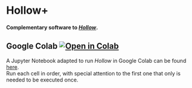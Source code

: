 # Hollow+

#### Complementary software to [*Hollow*](https://github.com/boscoh/hollow).


## Google Colab [![Open in Colab](https://colab.research.google.com/assets/colab-badge.svg)](https://colab.research.google.com/github/unizar-flav/hollow-plus/blob/master/hollow.ipynb)

A Jupyter Notebook adapted to run *Hollow* in Google Colab can be found [here](https://colab.research.google.com/github/unizar-flav/hollow-plus/blob/master/hollow.ipynb).  
Run each cell in order, with special attention to the first one that only is needed to be executed once.
